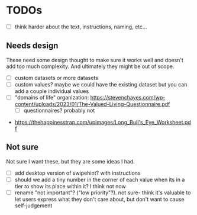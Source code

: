 # TODOs

- [ ] think harder about the text, instructions, naming, etc...

## Needs design

These need some design thought to make sure it works well and doesn't add too much complexity. And ultimately they might be out of scope.

- [ ] custom datasets or more datasets
- [ ] custom values? maybe we could have the existing dataset but you can add a couple individual values
- [ ] "domains of life" organization: https://stevenchayes.com/wp-content/uploads/2023/01/The-Valued-Living-Questionnaire.pdf
    - [ ] questionnaires? probably not
- https://thehappinesstrap.com/upimages/Long_Bull's_Eye_Worksheet.pdf


## Not sure

Not sure I want these, but they are some ideas I had.

- [ ] add desktop version of swipehint? with instructions
- [ ] should we add a tiny number in the corner of each value when its in a tier to show its place within it? I think not now
- [ ] rename "not important"? ("low priority"?). not sure- think it's valuable to let users express what they don't care about, but don't want to cause self-judgement
